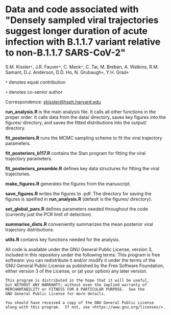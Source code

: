# Data and code associated with "Densely sampled viral trajectories suggest longer duration of acute infection with B.1.1.7 variant relative to non-B.1.1.7 SARS-CoV-2"
S.M. Kissler`*`, J.R. Fauver`*`, C. Mack`*`, C. Tai, M. Breban, A. Watkins, R.M. Samant, D.J. Anderson, D.D. Ho, N. Grubaugh`+`, Y.H. Grad`+`

`*` denotes equal contribution

`+` denotes co-senior author

Correspondence: skissler@hsph.harvard.edu

__run_analysis.R__ is the main analysis file. It calls all other functions in the proper order. It calls data from the data/ directory, saves key figures into the figures/ directory, and saves the fitted distributions into the output/ directory. 

__fit_posteriors.R__ runs the MCMC sampling scheme to fit the viral trajectory parameters.

__fit_posteriors_b117.R__ contains the Stan program for fitting the viral trajectory parameters.  

__fit_posteriors_preamble.R__ defines key data structures for fitting the viral trajectories.

__make_figures.R__ generates the figures from the manuscript. 

__save_figures.R__ writes the figures to .pdf. The directory for saving the figures is speified in __run_analysis.R__ (default is the figures/ directory). 

__set_global_pars.R__ defines parameters needed throughout the code (currently just the PCR limit of detection). 

__summarise_dists.R__ conveniently summarizes the mean posterior viral trajectory distributions. 

__utils.R__ contains key functions needed for the analysis. 


All code is available under the GNU General Public License, version 3, included in this repository under the following terms: 
    This program is free software: you can redistribute it and/or modify
    it under the terms of the GNU General Public License as published by
    the Free Software Foundation, either version 3 of the License, or
    (at your option) any later version.

    This program is distributed in the hope that it will be useful,
    but WITHOUT ANY WARRANTY; without even the implied warranty of
    MERCHANTABILITY or FITNESS FOR A PARTICULAR PURPOSE.  See the
    GNU General Public License for more details.

    You should have received a copy of the GNU General Public License
    along with this program.  If not, see <https://www.gnu.org/licenses/>.

